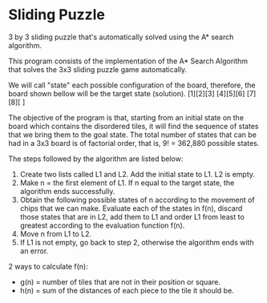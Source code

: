 # Sliding Puzzle
3 by 3 sliding puzzle that's automatically solved using the A* search algorithm.

This program consists of the implementation of the A* Search Algorithm that solves the 3x3 sliding puzzle game automatically.

We will call "state" each possible configuration of the board, therefore,  the board shown bellow will be the target state (solution). 
[1][2][3]
[4][5][6]
[7][8][ ]

The objective of the program is that, starting from an initial state on the board which contains the disordered tiles, it will find the sequence of states that we bring them to the goal state. The total number of states that can be had in a 3x3 board is of factorial order, that is, 9! = 362,880 possible states.

The steps followed by the algorithm are listed below:
1. Create two lists called L1 and L2. Add the initial state to L1. L2 is empty.
2. Make n = the first element of L1. If n equal to the target state, the algorithm ends successfully.
3. Obtain the following possible states of n according to the movement of chips that we can make. Evaluate each of the states in f(n), discard those states that are in L2, add them to L1 and order L1 from least to greatest according to the evaluation function f(n).
4. Move n from L1 to L2.
5. If L1 is not empty, go back to step 2, otherwise the algorithm ends with an error.

2 ways to calculate f(n):
+ g(n) = number of tiles that are not in their position or square.
+ h(n) = sum of the distances of each piece to the tile it should be.
